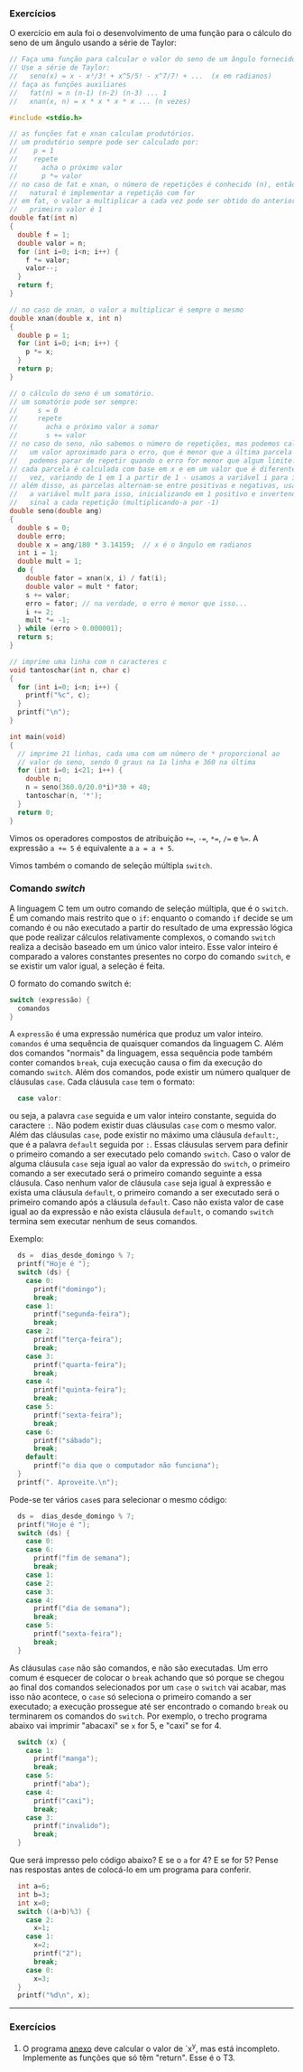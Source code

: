 ### Exercícios

O exercício em aula foi o desenvolvimento de uma função para o cálculo do seno de um ângulo usando a série de Taylor:
```c
// Faça uma função para calcular o valor do seno de um ângulo fornecido (em graus).
// Use a série de Taylor:
//   seno(x) = x - x³/3! + x^5/5! - x^7/7! + ...  (x em radianos)
// faça as funções auxiliares
//   fat(n) = n (n-1) (n-2) (n-3) ... 1
//   xnan(x, n) = x * x * x * x ... (n vezes)

#include <stdio.h>

// as funções fat e xnan calculam produtórios.
// um produtório sempre pode ser calculado por:
//    p = 1
//    repete
//      acha o próximo valor
//      p *= valor
// no caso de fat e xnan, o número de repetições é conhecido (n), então o mais
//   natural é implementar a repetição com for
// em fat, o valor a multiplicar a cada vez pode ser obtido do anterior, e o
//   primeiro valor é 1
double fat(int n)
{
  double f = 1;
  double valor = n;
  for (int i=0; i<n; i++) {
    f *= valor;
    valor--;
  }
  return f;
}

// no caso de xnan, o valor a multiplicar é sempre o mesmo
double xnan(double x, int n)
{
  double p = 1;
  for (int i=0; i<n; i++) {
    p *= x;
  }
  return p;
}

// o cálculo do seno é um somatório.
// um somatório pode ser sempre:
//     s = 0
//     repete
//       acha o próximo valor a somar
//       s += valor
// no caso do seno, não sabemos o número de repetições, mas podemos calcular 
//   um valor aproximado para o erro, que é menor que a última parcela somada;
//   podemos parar de repetir quando o erro for menor que algum limite.
// cada parcela é calculada com base em x e em um valor que é diferente a cada
//   vez, variando de 1 em 1 a partir de 1 - usamos a variável i para isso
// além disso, as parcelas alternam-se entre positivas e negativas, usamos
//   a variável mult para isso, inicializando em 1 positivo e invertendo o 
//   sinal a cada repetição (multiplicando-a por -1)
double seno(double ang)
{
  double s = 0;
  double erro;
  double x = ang/180 * 3.14159;  // x é o ângulo em radianos
  int i = 1;
  double mult = 1;
  do {
    double fator = xnan(x, i) / fat(i);
    double valor = mult * fator;
    s += valor;
    erro = fator; // na verdade, o erro é menor que isso...
    i += 2;
    mult *= -1;
  } while (erro > 0.000001);
  return s;
}

// imprime uma linha com n caracteres c
void tantoschar(int n, char c)
{
  for (int i=0; i<n; i++) {
    printf("%c", c);
  }
  printf("\n");
}

int main(void)
{
  // imprime 21 linhas, cada uma com um número de * proporcional ao
  // valor do seno, sendo 0 graus na 1a linha e 360 na última
  for (int i=0; i<21; i++) {
    double n;
    n = seno(360.0/20.0*i)*30 + 40;
    tantoschar(n, '*');
  }
  return 0;
}
```

Vimos os operadores compostos de atribuição `+=`, `-=`, `*=`, `/=` e `%=`. A expressão `a += 5` é equivalente a `a = a + 5`.

Vimos também o comando de seleção múltipla `switch`.

### Comando *switch*

A linguagem C tem um outro comando de seleção múltipla, que é o `switch`.
É um comando mais restrito que o `if`: enquanto o comando `if` decide se um comando é ou não executado a partir do resultado de uma expressão lógica que pode realizar cálculos relativamente complexos, o comando `switch` realiza a decisão baseado em um único valor inteiro. Esse valor inteiro é comparado a valores constantes presentes no corpo do comando `switch`, e se existir um valor igual, a seleção é feita.

O formato do comando switch é:
```c
switch (expressão) {
  comandos
}
```
A `expressão` é uma expressão numérica que produz um valor inteiro. `comandos` é uma sequência de quaisquer comandos da linguagem C. Além dos comandos "normais" da linguagem, essa sequência pode também conter comandos `break`, cuja execução causa o fim da execução do comando `switch`.
Além dos comandos, pode existir um número qualquer de cláusulas `case`. Cada cláusula `case` tem o formato:
```c
  case valor:
```
ou seja, a palavra `case` seguida e um valor inteiro constante, seguida do caractere `:`.
Não podem existir duas cláusulas `case` com o mesmo valor.
Além das cláusulas `case`, pode existir no máximo uma cláusula `default:`, que é a palavra `default` seguida por `:`.
Essas cláusulas servem para definir o primeiro comando a ser executado pelo comando `switch`.
Caso o valor de alguma cláusula `case` seja igual ao valor da expressão do `switch`, o primeiro comando a ser executado será o primeiro comando seguinte a essa cláusula.
Caso nenhum valor de cláusula `case` seja igual à expressão e exista uma cláusula `default`, o primeiro comando a ser executado será o primeiro comando após a cláusula `default`.
Caso não exista valor de case igual ao da expressão e não exista cláusula `default`, o comando `switch` termina sem executar nenhum de seus comandos.

Exemplo:
```c
  ds =  dias_desde_domingo % 7;
  printf("Hoje é ");
  switch (ds) {
    case 0:
      printf("domingo");
      break;
    case 1:
      printf("segunda-feira");
      break;
    case 2:
      printf("terça-feira");
      break;
    case 3:
      printf("quarta-feira");
      break;
    case 4:
      printf("quinta-feira");
      break;
    case 5:
      printf("sexta-feira");
      break;
    case 6:
      printf("sábado");
      break;
    default:
      printf("o dia que o computador não funciona");
  }
  printf(". Aproveite.\n");
```
Pode-se ter vários `case`s para selecionar o mesmo código:
```c
  ds =  dias_desde_domingo % 7;
  printf("Hoje é ");
  switch (ds) {
    case 0:
    case 6:
      printf("fim de semana");
      break;
    case 1:
    case 2:
    case 3:
    case 4:
      printf("dia de semana");
      break;
    case 5:
      printf("sexta-feira");
      break;
  }
```
As cláusulas `case` não são comandos, e não são executadas. Um erro comum é esquecer de colocar o `break` achando que só porque se chegou ao final dos comandos selecionados por um `case` o `switch` vai acabar, mas isso não acontece, o `case` só seleciona o primeiro comando a ser executado; a execução prossegue até ser encontrado o comando `break` ou terminarem os comandos do `switch`.
Por exemplo, o trecho programa abaixo vai imprimir "abacaxi" se `x` for 5, e "caxi" se for 4.
```c
  switch (x) {
    case 1:
      printf("manga");
      break;
    case 5:
      printf("aba");
    case 4:
      printf("caxi");
      break;
    case 3:
      printf("invalido");
      break;
  }
```

Que será impresso pelo código abaixo? E se o `a` for 4? E se for 5? Pense nas respostas antes de colocá-lo em um programa para conferir.
```c
  int a=6;
  int b=3;
  int x=0;
  switch ((a+b)%3) {
    case 2:
      x=1;
    case 1:
      x=2;
      printf("2");
      break;
    case 0:
      x=3;
  }
  printf("%d\n", x);
```

* * *

### Exercícios

1. O programa [anexo](../Complementos/l1-t3-fulano.c) deve calcular o valor de `x<sup>y</sup>, mas está incompleto. Implemente as funções que só têm "return". Esse é o T3.
